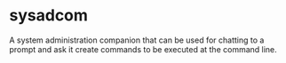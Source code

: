 # sysadcom
A system administration companion that can be used for chatting to a prompt and ask it create commands to be executed at the command line.
